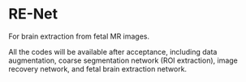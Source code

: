 # RE-Net
For brain extraction from fetal MR images.

All the codes will be available after acceptance, including data augmentation, coarse segmentation network (ROI extraction), image recovery network, and fetal brain extraction network.

